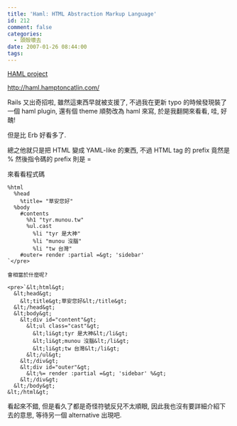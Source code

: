 ```yaml
---
title: 'Haml: HTML Abstraction Markup Language'
id: 212
comment: false
categories:
  - 頭殼壞去
date: 2007-01-26 08:44:00
tags:
---
```


[HAML project](http://haml.hamptoncatlin.com/)

http://haml.hamptoncatlin.com/

Rails 又出奇招啦, 雖然這東西早就被支援了,
不過我在更新 typo 的時候發現裝了一個 haml plugin,
還有個 theme 順勢改為 haml 來寫,
於是我翻開來看看, 哇, 好醜!

但是比 Erb 好看多了.

總之他就只是把 HTML 變成 YAML-like 的東西,
不過 HTML tag 的 prefix 竟然是 %
然後指令碼的 prefix 則是 = 

來看看程式碼

    %html
      %head
        %title= "草安您好"
      %body
        #contents
          %h1 "tyr.munou.tw"
          %ul.cast
            %li "tyr 是大神"
            %li "munou 沒腦"
            %li "tw 台灣"
        #outer= render :partial =&gt; 'sidebar'
    `</pre>

    會相當於什麼呢?

    <pre>`&lt;html&gt;
      &lt;head&gt;
        &lt;title&gt;草安您好&lt;/title&gt;
      &lt;/head&gt;
      &lt;body&gt;
        &lt;div id="content"&gt;
          &lt;ul class="cast"&gt;
            &lt;li&gt;tyr 是大神&lt;/li&gt;
            &lt;li&gt;munou 沒腦&lt;/li&gt;
            &lt;li&gt;tw 台灣&lt;/li&gt;
          &lt;/ul&gt;
        &lt;/div&gt;
        &lt;div id="outer"&gt;
          &lt;%= render :partial =&gt; 'sidebar' %&gt;
        &lt;/div&gt;
      &lt;/body&gt;
    &lt;/html&gt;

看起來不錯, 但是看久了都是奇怪符號反兒不太順眼,
因此我也沒有要詳細介紹下去的意思,
等待另一個 alternative 出現吧.